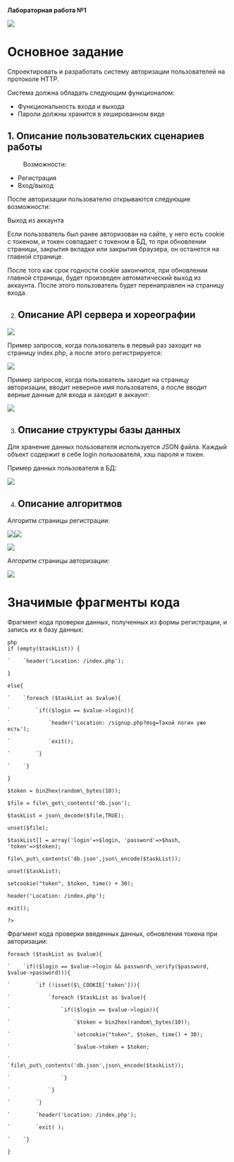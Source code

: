 ﻿**Лабораторная работа №1**

![](im/Aspose.Words.26e3e94c-23ed-4d42-b8ae-97f1da3da993.001.png)
# **Основное задание**
Спроектировать и разработать систему авторизации пользователей на протоколе HTTP.

Система должна обладать следующим функционалом:

- Функциональность входа и выхода
- Пароли должны хранится в хешированном виде


## **1. Описание пользовательских сценариев работы**

`     `Возможности:

- Регистрация 
- Вход/выход

После авторизации пользователю открываются следующие возможности:

 Выход из аккаунта

Если пользователь был ранее авторизован на сайте, у него есть cookie с токеном, и токен совпадает с токеном в БД, то при обновлении страницы, закрытия вкладки или закрытия  браузера, он останется на главной странице.

После того как срок годности cookie закончится, при обновлении главной страницы, будет произведен автоматический выход из аккаунта. После этого пользователь будет перенаправлен на страницу входа.



















2. ## **Описание API сервера и хореографии**

![](im/Aspose.Words.26e3e94c-23ed-4d42-b8ae-97f1da3da993.002.png)

Пример запросов, когда пользователь в первый раз заходит на страницу index.php, а после этого регистрируется:

![](im/Aspose.Words.26e3e94c-23ed-4d42-b8ae-97f1da3da993.003.jpeg)

Пример запросов, когда пользователь заходит на страницу авторизации, вводит                              неверное имя пользователя, а после вводит верные данные для входа и заходит в аккаунт:

![](im/Aspose.Words.26e3e94c-23ed-4d42-b8ae-97f1da3da993.004.jpeg)

3. ## **Описание структуры базы данных**
Для хранение данных пользователя используется JSON файла. Каждый объект содержит в себе login пользователя, хэш пароля и токен.

Пример данных пользователя в БД:

![](im/Aspose.Words.26e3e94c-23ed-4d42-b8ae-97f1da3da993.005.png)


4. ## **Описание алгоритмов**

Алгоритм страницы регистрации:

![](im/Aspose.Words.26e3e94c-23ed-4d42-b8ae-97f1da3da993.006.png)![](im/Aspose.Words.26e3e94c-23ed-4d42-b8ae-97f1da3da993.002.png)

![](im/Aspose.Words.26e3e94c-23ed-4d42-b8ae-97f1da3da993.002.png)

Алгоритм страницы авторизации:

![](im/Aspose.Words.26e3e94c-23ed-4d42-b8ae-97f1da3da993.007.png)




# **Значимые фрагменты кода**
Фрагмент кода проверки данных, полученных из формы регистрации, и запись их в базу данных:

```
php
if (empty($taskList)) {

`    `header('Location: /index.php');

}

else{

`    `foreach ($taskList as $value){

`        `if(($login == $value->login)){

`            `header('Location: /signup.php?msg=Такой логин уже есть');

`            `exit();

`        `}

`    `}   

}

$token = bin2hex(random\_bytes(10));

$file = file\_get\_contents('db.json');

$taskList = json\_decode($file,TRUE);            

unset($file);                               

$taskList[] = array('login'=>$login, 'password'=>$hash, 'token'=>$token);       

file\_put\_contents('db.json',json\_encode($taskList));  

unset($taskList);  

setcookie("token", $token, time() + 30);

header('Location: /index.php');

exit();

?>
```





Фрагмент кода проверки введенных данных, обновления токена при авторизации:

```
foreach ($taskList as $value){

`    `if(($login == $value->login && password\_verify($password, $value->password))){

`        `if (!isset($\_COOKIE['token'])){   

`            `foreach ($taskList as $value){

`                `if(($login == $value->login)){

`                    `$token = bin2hex(random\_bytes(10));

`                    `setcookie("token", $token, time() + 30);

`                    `$value->token = $token;

`                    `file\_put\_contents('db.json',json\_encode($taskList));

`                `}

`            `}       

`        `}

`        `header('Location: /index.php');

`        `exit( );

`    `}

}  
```




